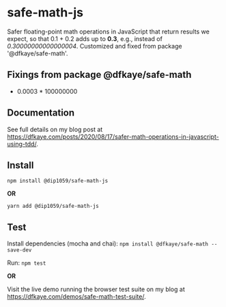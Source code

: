 # safe-math-js

Safer floating-point math operations in JavaScript that return results we expect, so that 0.1 + 0.2 adds up to **0.3**, e.g., instead of *0.30000000000000004*. Customized and fixed from package '@dfkaye/safe-math'. 

## Fixings from package @dfkaye/safe-math
- 0.0003 * 100000000

## Documentation

See full details on my blog post at https://dfkaye.com/posts/2020/08/17/safer-math-operations-in-javascript-using-tdd/.

## Install

`npm install @dip1059/safe-math-js`

**OR**

`yarn add @dip1059/safe-math-js`

## Test

Install dependencies (mocha and chai): `npm install @dfkaye/safe-math --save-dev`

Run: `npm test`

**OR**

Visit the live demo running the browser test suite on my blog at https://dfkaye.com/demos/safe-math-test-suite/.
